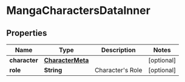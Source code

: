 

# MangaCharactersDataInner


## Properties

| Name | Type | Description | Notes |
|------------ | ------------- | ------------- | -------------|
|**character** | [**CharacterMeta**](CharacterMeta.md) |  |  [optional] |
|**role** | **String** | Character&#39;s Role |  [optional] |



